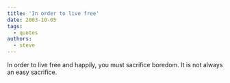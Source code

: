 ```yaml
---
title: 'In order to live free'
date: 2003-10-05
tags:
  - quotes
authors:
  - steve
---
```


In order to live free and happily, you must sacrifice boredom. It is not always an easy sacrifice.

